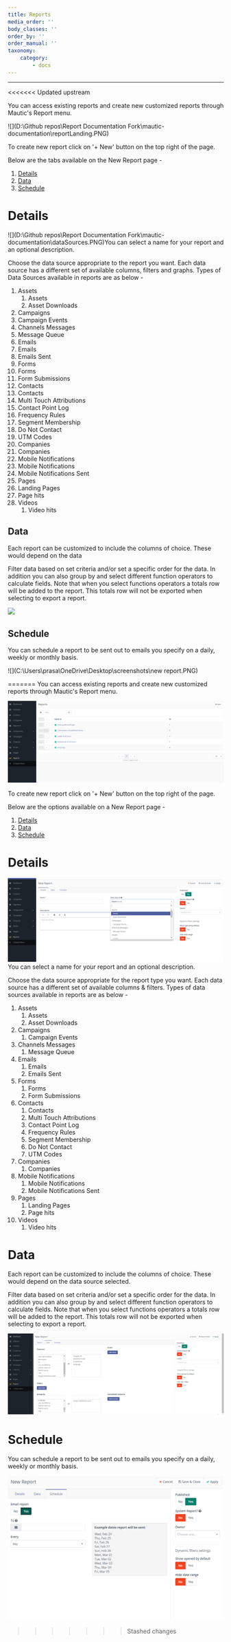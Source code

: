 ```yaml
---
title: Reports
media_order: ''
body_classes: ''
order_by: ''
order_manual: ''
taxonomy:
    category:
        - docs
---
```


-----------

<<<<<<< Updated upstream


You can access existing reports and create new customized reports through Mautic's Report menu.

![](D:\Github repos\Report Documentation Fork\mautic-documentation\reportLanding.PNG)



To create new report click on '+ New' button on the top right of the page.

Below are the tabs available on the New Report page - 



1. [Details](#Details)
2. [Data](#Data)
3. [Schedule](#Schedule)



# Details



![](D:\Github repos\Report Documentation Fork\mautic-documentation\dataSources.PNG)You can select a name for your report and an optional description.

 Choose the data source appropriate to the report you want. Each data source has a different set of available columns, filters and graphs. Types of Data Sources available in reports are as below - 



1. Assets
	1. Assets
	2. Asset Downloads
2. Campaigns
  1. Campaign Events
3. Channels Messages
  1. Message Queue
4. Emails
  1. Emails
  2. Emails Sent
5. Forms
  1. Forms
  2. Form Submissions
6. Contacts
  1. Contacts
  2. Multi Touch Attributions
  3. Contact Point Log
  4. Frequency Rules
  5. Segment Membership
  6. Do Not Contact
  7. UTM Codes
7. Companies
  1. Companies
8. Mobile Notifications
  1. Mobile Notifications
  2. Mobile Notifications Sent
9. Pages
  1. Landing Pages
  2. Page hits
10. Videos
    1. Video hits




## Data



Each report can be customized to include the columns of choice. These would depend on the data 

Filter data based on set criteria and/or set a specific order for the data.
In addition you can also group by and select different function operators to calculate fields. Note that when you select functions operators a totals row will be added to the report. This totals row will not be exported when selecting to export a report.

![](C:\Users\prasa\OneDrive\Desktop\screenshots\data.PNG)



## Schedule


You can schedule a report to be sent out to emails you specify on a daily, weekly or monthly basis.

![](C:\Users\prasa\OneDrive\Desktop\screenshots\new report.PNG)

 
=======
You can access existing reports and create new customized reports through Mautic's Report menu.

![](reportLanding.PNG)

To create new report click on '+ New' button on the top right of the page.

Below are the options available on a New Report page - 

1. [Details](#Details)
2. [Data](#Data)
3. [Schedule](#Schedule)





# Details



![](datasources.PNG)You can select a name for your report and an optional description.

Choose the data source appropriate for the report type you want. Each data source has a different set of available columns & filters. Types of data sources available in reports are as below -



1. Assets
	1. Assets
	2. Asset Downloads
2. Campaigns
     1. Campaign Events
3. Channels Messages
     1. Message Queue
4. Emails
     1. Emails
     2. Emails Sent
5. Forms
     1. Forms
     2. Form Submissions
6. Contacts
     1. Contacts
     2. Multi Touch Attributions
     3. Contact Point Log
     4. Frequency Rules
     5. Segment Membership
     6. Do Not Contact
     7. UTM Codes
7. Companies
     1. Companies
8. Mobile Notifications
     1. Mobile Notifications
     2. Mobile Notifications Sent
9. Pages
     1. Landing Pages
     2. Page hits
10. Videos
    1. Video hits




# Data



Each report can be customized to include the columns of choice. These would depend on the data  source selected.

Filter data based on set criteria and/or set a specific order for the data.
In addition you can also group by and select different function operators to calculate fields. Note that when you select functions operators a totals row will be added to the report. This totals row will not be exported when selecting to export a report.

![](data.PNG)



# Schedule


You can schedule a report to be sent out to emails you specify on a daily, weekly or monthly basis.

![](schedule.PNG)
>>>>>>> Stashed changes

